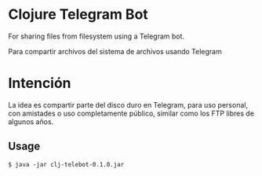 # Clojure Telegram Bot

For sharing files from filesystem using a Telegram bot.

Para compartir archivos del sistema de archivos usando Telegram

# Intención

La idea es compartir parte del disco duro en Telegram, para uso personal, con amistades o uso completamente público, similar como los FTP libres de algunos años.

## Usage

    $ java -jar clj-telebot-0.1.0.jar
